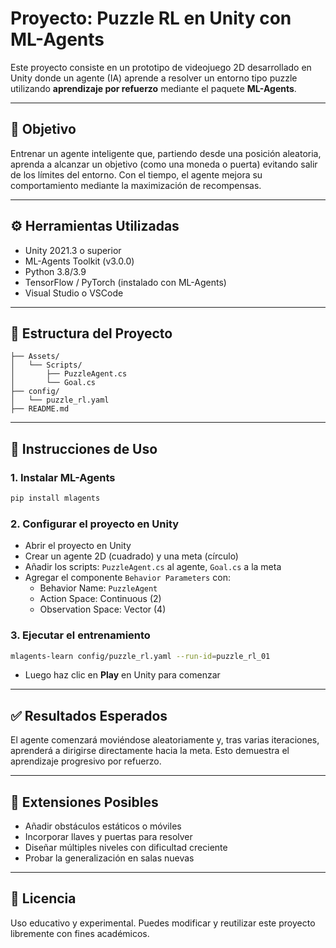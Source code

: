 
# Proyecto: Puzzle RL en Unity con ML-Agents

Este proyecto consiste en un prototipo de videojuego 2D desarrollado en Unity donde un agente (IA) aprende a resolver un entorno tipo puzzle utilizando **aprendizaje por refuerzo** mediante el paquete **ML-Agents**.

---

## 🎯 Objetivo

Entrenar un agente inteligente que, partiendo desde una posición aleatoria, aprenda a alcanzar un objetivo (como una moneda o puerta) evitando salir de los límites del entorno. Con el tiempo, el agente mejora su comportamiento mediante la maximización de recompensas.

---

## ⚙️ Herramientas Utilizadas

- Unity 2021.3 o superior
- ML-Agents Toolkit (v3.0.0)
- Python 3.8/3.9
- TensorFlow / PyTorch (instalado con ML-Agents)
- Visual Studio o VSCode

---

## 📁 Estructura del Proyecto

```
├── Assets/
│   └── Scripts/
│       ├── PuzzleAgent.cs
│       └── Goal.cs
├── config/
│   └── puzzle_rl.yaml
├── README.md
```

---

## 🚀 Instrucciones de Uso

### 1. Instalar ML-Agents

```bash
pip install mlagents
```

### 2. Configurar el proyecto en Unity

- Abrir el proyecto en Unity
- Crear un agente 2D (cuadrado) y una meta (círculo)
- Añadir los scripts: `PuzzleAgent.cs` al agente, `Goal.cs` a la meta
- Agregar el componente `Behavior Parameters` con:
  - Behavior Name: `PuzzleAgent`
  - Action Space: Continuous (2)
  - Observation Space: Vector (4)

### 3. Ejecutar el entrenamiento

```bash
mlagents-learn config/puzzle_rl.yaml --run-id=puzzle_rl_01
```

- Luego haz clic en **Play** en Unity para comenzar

---

## ✅ Resultados Esperados

El agente comenzará moviéndose aleatoriamente y, tras varias iteraciones, aprenderá a dirigirse directamente hacia la meta. Esto demuestra el aprendizaje progresivo por refuerzo.

---

## 📌 Extensiones Posibles

- Añadir obstáculos estáticos o móviles
- Incorporar llaves y puertas para resolver
- Diseñar múltiples niveles con dificultad creciente
- Probar la generalización en salas nuevas

---

## 📜 Licencia

Uso educativo y experimental. Puedes modificar y reutilizar este proyecto libremente con fines académicos.
